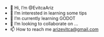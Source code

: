 - 👋 Hi, I’m @EvitcaAriz
- 👀 I’m interested in learning some tips
- 🌱 I’m currently learning GODOT
- 💞️ I’m looking to collaborate on ...
- 📫 How to reach me arizevitca@gmail.com

<!---
EvitcaAriz/EvitcaAriz is a ✨ special ✨ repository because its `README.md` (this file) appears on your GitHub profile.
You can click the Preview link to take a look at your changes.
--->
